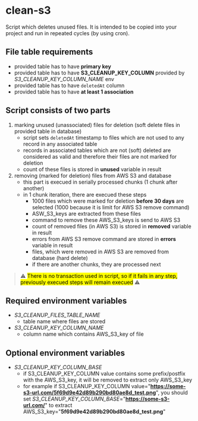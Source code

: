 # clean-s3

Script which deletes unused files. It is intended to be copied into your project and run in repeated cycles (by using cron).

## File table requirements
- provided table has to have **primary key**
- provided table has to have **S3_CLEANUP_KEY_COLUMN** provided by *S3_CLEANUP_KEY_COLUMN_NAME* env
- provided table has to have ```deletedAt``` column
- provided table has to have **at least 1 association**

## Script consists of two parts
1. marking unused (unassociated) files for deletion (soft delete files in provided table in database)
   - script sets ```deletedAt``` timestamp to files which are not used to any record in any associated table
   - records in associated tables which are not (soft) deleted are considered as valid and therefore their files are not marked for deletion
   - count of these files is stored in **unused** variable in result
2. removing (marked for deletion) files from AWS S3 and database
   - this part is execued in serially processed chunks (1 chunk after another)
   - in 1 chunk iteration, there are execued these steps
     - 1000 files which were marked for deletion **before 30 days** are selected (1000 because it is limit for AWS S3 remove command)
     - ASW_S3_keys are extracted from these files
     - command to remove these AWS_S3_keys is send to AWS S3
     - count of removed files (in AWS S3) is stored in **removed** variable in result
     - errors from AWS S3 remove command are stored in **errors** variable in result
     - files, which were removed in AWS S3 are removed from database (hard delete)
     - if there are another chunks, they are processed next

>:warning:
><mark>There is no transaction used in script, so if it fails in any step, previously execued steps will remain execued</mark>
>:warning:

## Required environment variables
- *S3_CLEANUP_FILES_TABLE_NAME*
  - table name where files are stored
- *S3_CLEANUP_KEY_COLUMN_NAME*
  - column name which contains AWS_S3_key of file

## Optional environment variables
- *S3_CLEANUP_KEY_COLUMN_BASE*
  - if S3_CLEANUP_KEY_COLUMN value contains some prefix/postfix with the AWS_S3_key, it will be removed to extract only AWS_S3_key
  - for example if S3_CLEANUP_KEY_COLUMN value="**https://some-s3-url.com/5f69d9e42d89b290bd80ae8d_test.png**", you should set *S3_CLEANUP_KEY_COLUMN_BASE*="**https://some-s3-url.com/**" to extract AWS_S3_key="**5f69d9e42d89b290bd80ae8d_test.png**"
